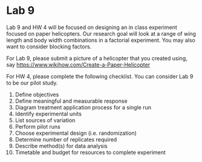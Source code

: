 Lab 9
================

Lab 9 and HW 4 will be focused on designing an in class experiment
focused on paper helicopters. Our research goal will look at a range of
wing length and body width combinations in a factorial experiment. You
may also want to consider blocking factors.

For Lab 9, please submit a picture of a helicopter that you created
using, say <https://www.wikihow.com/Create-a-Paper-Helicopter>

For HW 4, please complete the following checklist. You can consider Lab
9 to be our pilot study.

1.  Define objectives
2.  Define meaningful and measurable response
3.  Diagram treatment application process for a single run
4.  Identify experimental units
5.  List sources of variation
6.  Perform pilot runs
7.  Choose experimental design (i.e. randomization)
8.  Determine number of replicates required
9.  Describe method(s) for data analysis
10. Timetable and budget for resources to complete experiment
